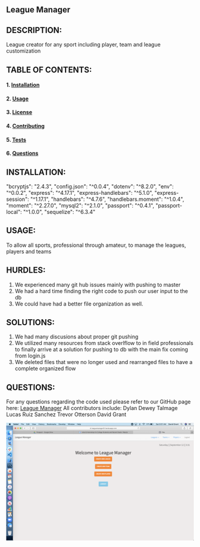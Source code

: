 ## League Manager

## DESCRIPTION:
League creator for any sport including player, team and league customization

## TABLE OF CONTENTS: 
#### 1. [Installation](#Installation)
#### 2. [Usage](#Usage) 
#### 3. [License](#License) 
#### 4. [Contributing](#Contributing) 
#### 5. [Tests](#Tests)
#### 6. [Questions](#Questions) 

## INSTALLATION:
"bcryptjs": "2.4.3", "config.json": "^0.0.4", "dotenv": "^8.2.0", "env": "^0.0.2", "express": "^4.17.1", "express-handlebars": "^5.1.0", "express-session": "^1.17.1", "handlebars": "^4.7.6", "handlebars.moment": "^1.0.4", "moment": "^2.27.0", "mysql2": "^2.1.0", "passport": "^0.4.1", "passport-local": "^1.0.0", "sequelize": "^6.3.4"

## USAGE:
To allow all sports, professional through amateur, to manage the leagues, players and teams

## HURDLES:
1. We experienced many git hub issues mainly with pushing to master
2. We had a hard time finding the right code to push our user input to the db
3. We could have had a better file organization as well.


## SOLUTIONS:
1. We had many discusions about proper git pushing
2. We utilized many resources from stack overlflow to in field professionals to finally arrive at a solution for pushing to db with the main fix coming from login.js
3. We deleted files that were no longer used and rearranged files to have a complete organized flow


## QUESTIONS:
For any questions regarding the code used please refer to our GitHub page here: [League Manager](https://github.com/dgr993/League_Manager)
All contributors include:
Dylan Dewey
Talmage Lucas
Ruiz Sanchez
Trevor Otterson
David Grant

![Screenshot](Screenshot.png)
     

